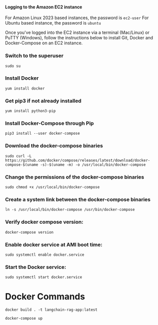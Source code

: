 
#### Logging to the Amazon EC2 instance
For Amazon Linux 2023 based instances, the password is `ec2-user`
For Ubuntu based instance, the password is `ubuntu`

Once you've logged into the EC2 instance via a terminal (Mac/Linux) or PuTTY (Windows), follow the instructions below to install Git, Docker and Docker-Compose on an EC2 instance.

### Switch to the superuser
`sudo su`

### Install Docker
`yum install docker`

### Get pip3 if not already installed
`yum install python3-pip`

### Install Docker-Compose through Pip
`pip3 install --user docker-compose`


### Download the docker-compose binaries
`sudo curl -L https://github.com/docker/compose/releases/latest/download/docker-compose-$(uname -s)-$(uname -m) -o /usr/local/bin/docker-compose`


### Change the permissions of the docker-compose binaries
`sudo chmod +x /usr/local/bin/docker-compose`


### Create a system link between the docker-compose binaries
`ln -s /usr/local/bin/docker-compose /usr/bin/docker-compose`

### Verify docker compose version:
`docker-compose version`

### Enable docker service at AMI boot time:
`sudo systemctl enable docker.service`

### Start the Docker service:
`sudo systemctl start docker.service`

# Docker Commands

`docker build . -t langchain-rag-app:latest`

`docker-compose up`
